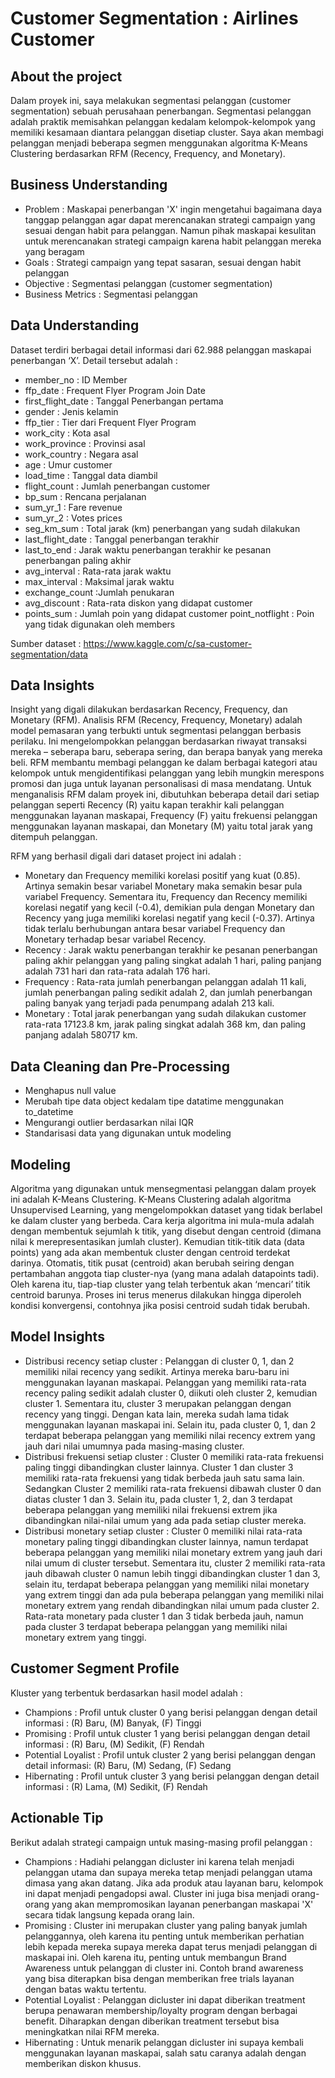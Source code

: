 # Customer Segmentation : Airlines Customer

## About the project
Dalam proyek ini, saya melakukan segmentasi pelanggan (customer segmentation) sebuah perusahaan penerbangan. Segmentasi pelanggan adalah praktik memisahkan pelanggan kedalam kelompok-kelompok yang memiliki kesamaan diantara pelanggan disetiap cluster. Saya akan membagi pelanggan menjadi beberapa segmen menggunakan algoritma K-Means Clustering berdasarkan RFM (Recency, Frequency, and Monetary). 

## Business Understanding
* Problem : Maskapai penerbangan 'X' ingin mengetahui bagaimana daya tanggap pelanggan agar dapat merencanakan strategi campaign yang sesuai dengan habit para pelanggan. Namun pihak maskapai kesulitan untuk merencanakan strategi campaign karena habit pelanggan mereka yang beragam
* Goals : Strategi campaign yang tepat sasaran, sesuai dengan habit pelanggan
* Objective : Segmentasi pelanggan (customer segmentation)
* Business Metrics : Segmentasi pelanggan

## Data Understanding
Dataset terdiri berbagai detail informasi dari 62.988 pelanggan maskapai penerbangan ‘X’. Detail tersebut adalah :
* member_no : ID Member
* ffp_date : Frequent Flyer Program Join Date 
* first_flight_date : Tanggal Penerbangan pertama
* gender : Jenis kelamin
* ffp_tier : Tier dari Frequent Flyer Program
* work_city : Kota asal
* work_province : Provinsi asal
* work_country : Negara asal
* age : Umur customer
* load_time : Tanggal data diambil
* flight_count : Jumlah penerbangan customer
* bp_sum : Rencana perjalanan
* sum_yr_1 : Fare revenue
* sum_yr_2 : Votes prices
* seg_km_sum : Total jarak (km) penerbangan yang sudah dilakukan
* last_flight_date : Tanggal penerbangan terakhir
* last_to_end : Jarak waktu penerbangan terakhir ke pesanan penerbangan paling akhir
* avg_interval : Rata-rata jarak waktu
* max_interval : Maksimal jarak waktu
* exchange_count :Jumlah penukaran
* avg_discount : Rata-rata diskon yang didapat customer
* points_sum : Jumlah poin yang didapat customer
point_notflight : Poin yang tidak digunakan oleh members

Sumber dataset : https://www.kaggle.com/c/sa-customer-segmentation/data 

## Data Insights
Insight yang digali dilakukan berdasarkan Recency, Frequency, dan Monetary (RFM). Analisis RFM (Recency, Frequency, Monetary) adalah model pemasaran yang terbukti untuk segmentasi pelanggan berbasis perilaku. Ini mengelompokkan pelanggan berdasarkan riwayat transaksi mereka – seberapa baru, seberapa sering, dan berapa banyak yang mereka beli. RFM membantu membagi pelanggan ke dalam berbagai kategori atau kelompok untuk mengidentifikasi pelanggan yang lebih mungkin merespons promosi dan juga untuk layanan personalisasi di masa mendatang.
Untuk menganalisis RFM dalam proyek ini, dibutuhkan beberapa detail dari setiap pelanggan seperti Recency (R) yaitu kapan terakhir kali pelanggan menggunakan layanan maskapai, 
Frequency (F) yaitu frekuensi pelanggan menggunakan layanan maskapai, dan Monetary (M) yaitu total jarak yang ditempuh pelanggan.

RFM yang berhasil digali dari dataset project ini adalah :
* Monetary dan Frequency memiliki korelasi positif yang kuat (0.85). Artinya semakin besar variabel Monetary maka semakin besar pula variabel Frequency. Sementara itu, Frequency dan Recency memiliki korelasi negatif yang kecil (-0.4), demikian pula dengan Monetary dan Recency yang juga memiliki korelasi negatif yang kecil (-0.37). Artinya tidak terlalu berhubungan antara besar variabel Frequency dan Monetary terhadap besar variabel Recency.
* Recency : Jarak waktu penerbangan terakhir ke pesanan penerbangan paling akhir pelanggan yang paling singkat adalah 1 hari, paling panjang adalah 731 hari dan rata-rata adalah 176 hari.
* Frequency : Rata-rata jumlah penerbangan pelanggan adalah 11 kali, jumlah penerbangan paling sedikit adalah 2, dan jumlah penerbangan paling banyak yang terjadi pada penumpang adalah 213 kali.
* Monetary : Total jarak penerbangan yang sudah dilakukan customer rata-rata 17123.8 km, jarak paling singkat adalah 368 km, dan paling panjang adalah 580717 km.

## Data Cleaning dan Pre-Processing 
* Menghapus null value
* Merubah tipe data object kedalam tipe datatime menggunakan to_datetime
* Mengurangi outlier berdasarkan nilai IQR
* Standarisasi data yang digunakan untuk modeling

## Modeling
Algoritma yang digunakan untuk mensegmentasi pelanggan dalam proyek ini adalah K-Means Clustering. K-Means Clustering adalah algoritma Unsupervised Learning, yang mengelompokkan dataset yang tidak berlabel ke dalam cluster yang berbeda. Cara kerja algoritma ini mula-mula adalah dengan membentuk sejumlah k titik, yang disebut dengan centroid (dimana nilai k merepresentasikan jumlah cluster). Kemudian titik-titik data (data points) yang ada akan membentuk cluster dengan centroid terdekat darinya. Otomatis, titik pusat (centroid) akan berubah seiring dengan pertambahan anggota tiap cluster-nya (yang mana adalah datapoints tadi). Oleh karena itu, tiap-tiap cluster yang telah terbentuk akan ‘mencari’ titik centroid barunya. Proses ini terus menerus dilakukan hingga diperoleh kondisi konvergensi, contohnya jika posisi centroid sudah tidak berubah.

## Model Insights
* Distribusi recency setiap cluster : Pelanggan di cluster 0, 1, dan 2 memiliki nilai recency yang sedikit. Artinya mereka baru-baru ini menggunakan layanan maskapai. Pelanggan yang memiliki rata-rata recency paling sedikit adalah cluster 0, diikuti oleh cluster 2, kemudian cluster 1. Sementara itu, cluster 3 merupakan pelanggan dengan recency yang tinggi. Dengan kata lain, mereka sudah lama tidak menggunakan layanan maskapai ini. Selain itu, pada cluster 0, 1, dan 2 terdapat beberapa pelanggan yang memiliki nilai recency extrem yang jauh dari nilai umumnya pada masing-masing cluster.
* Distribusi frekuensi setiap cluster : Cluster 0 memiliki rata-rata frekuensi paling tinggi dibandingkan cluster lainnya. Cluster 1 dan cluster 3 memiliki rata-rata frekuensi yang tidak berbeda jauh satu sama lain. Sedangkan Cluster 2 memiliki rata-rata frekuensi dibawah cluster 0 dan diatas cluster 1 dan 3. Selain itu, pada cluster 1, 2, dan 3 terdapat beberapa pelanggan yang memiliki nilai frekuensi extrem jika dibandingkan nilai-nilai umum yang ada pada setiap cluster mereka.
* Distribusi monetary setiap cluster : Cluster 0 memiliki nilai rata-rata monetary paling tinggi dibandingkan cluster lainnya, namun terdapat beberapa pelanggan yang memiliki nilai monetary extrem yang jauh dari nilai umum di cluster tersebut. Sementara itu, cluster 2 memiliki rata-rata jauh dibawah cluster 0 namun lebih tinggi dibandingkan cluster 1 dan 3, selain itu, terdapat beberapa pelanggan yang memiliki nilai monetary yang extrem tinggi dan ada pula beberapa pelanggan yang memiliki nilai monetary extrem yang rendah dibandingkan nilai umum pada cluster 2. Rata-rata monetary pada cluster 1 dan 3 tidak berbeda jauh, namun pada cluster 3 terdapat beberapa pelanggan yang memiliki nilai monetary extrem yang tinggi.

## Customer Segment Profile
Kluster yang terbentuk berdasarkan hasil model adalah :
* Champions : Profil untuk cluster 0 yang berisi pelanggan dengan detail informasi : (R) Baru, (M) Banyak, (F) Tinggi
* Promising : Profil untuk cluster 1 yang berisi pelanggan dengan detail informasi : (R) Baru, (M) Sedikit, (F) Rendah
* Potential Loyalist : Profil untuk cluster 2 yang berisi pelanggan dengan detail informasi: (R) Baru, (M) Sedang, (F) Sedang
* Hibernating : Profil untuk cluster 3 yang berisi pelanggan dengan detail informasi : (R) Lama, (M) Sedikit, (F) Rendah

## Actionable Tip
Berikut adalah strategi campaign untuk masing-masing profil pelanggan :
* Champions : Hadiahi pelanggan dicluster ini karena telah menjadi pelanggan utama dan supaya mereka tetap menjadi pelanggan utama dimasa yang akan datang. Jika ada produk atau layanan baru, kelompok ini dapat menjadi pengadopsi awal. Cluster ini juga bisa menjadi orang-orang yang akan mempromosikan layanan penerbangan maskapai 'X' secara tidak langsung kepada orang lain.
* Promising : Cluster ini merupakan cluster yang paling banyak jumlah pelanggannya, oleh karena itu penting untuk memberikan perhatian lebih kepada mereka supaya mereka dapat terus menjadi pelanggan di maskapai ini. Oleh karena itu, penting untuk membangun Brand Awareness untuk pelanggan di cluster ini. Contoh brand awareness yang bisa diterapkan bisa dengan memberikan free trials layanan dengan batas waktu tertentu.
* Potential Loyalist : Pelanggan dicluster ini dapat diberikan treatment berupa penawaran membership/loyalty program dengan berbagai benefit. Diharapkan dengan diberikan treatment tersebut bisa meningkatkan nilai RFM mereka.
* Hibernating : Untuk menarik pelanggan dicluster ini supaya kembali menggunakan layanan maskapai, salah satu caranya adalah dengan memberikan diskon khusus.
